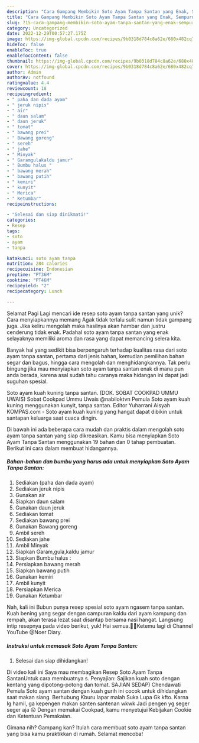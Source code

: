 ```yaml
---
description: "Cara Gampang Membikin Soto Ayam Tanpa Santan yang Enak, Sempurna"
title: "Cara Gampang Membikin Soto Ayam Tanpa Santan yang Enak, Sempurna"
slug: 715-cara-gampang-membikin-soto-ayam-tanpa-santan-yang-enak-sempurna
category: Uncategorized
date: 2022-12-29T00:57:27.175Z
image: https://img-global.cpcdn.com/recipes/9b0318d784c8a62e/680x482cq70/soto-ayam-tanpa-santan-foto-resep-utama.jpg
hideToc: false
enableToc: true
enableTocContent: false
thumbnail: https://img-global.cpcdn.com/recipes/9b0318d784c8a62e/680x482cq70/soto-ayam-tanpa-santan-foto-resep-utama.jpg
cover: https://img-global.cpcdn.com/recipes/9b0318d784c8a62e/680x482cq70/soto-ayam-tanpa-santan-foto-resep-utama.jpg
author: Admin
authorAv: notfound
ratingvalue: 4.4
reviewcount: 18
recipeingredient:
- " paha dan dada ayam"
- " jeruk nipis"
- " air"
- " daun salam"
- " daun jeruk"
- " tomat"
- " bawang prei"
- " Bawang goreng"
- " sereh"
- " jahe"
- " Minyak"
- " Garamgulakaldu jamur"
- " Bumbu halus "
- " bawang merah"
- " bawang putih"
- " kemiri"
- " kunyit"
- " Merica"
- " Ketumbar"
recipeinstructions:

- "Selesai dan siap dinikmati!"
categories:
- Resep
tags:
- soto
- ayam
- tanpa

katakunci: soto ayam tanpa 
nutrition: 284 calories
recipecuisine: Indonesian
preptime: "PT36M"
cooktime: "PT46M"
recipeyield: "2"
recipecategory: Lunch

---
```



Selamat Pagi Lagi mencari ide resep soto ayam tanpa santan yang unik? Cara menyiapkannya memang Agak tidak terlalu sulit namun tidak gampang juga. Jika keliru mengolah maka hasilnya akan hambar dan justru cenderung tidak enak. Padahal soto ayam tanpa santan yang enak selayaknya memiliki aroma dan rasa yang dapat memancing selera kita.


Banyak hal yang sedikit bisa berpengaruh terhadap kualitas rasa dari soto ayam tanpa santan, pertama dari jenis bahan, kemudian pemilihan bahan segar dan bagus, hingga cara mengolah dan menghidangkannya. Tak perlu bingung jika mau menyiapkan soto ayam tanpa santan enak di mana pun anda berada, karena asal sudah tahu caranya maka hidangan ini dapat jadi suguhan spesial.

Soto ayam kuah kuning tanpa santan. (DOK. SOBAT COOKPAD UMMU UWAIS) Sobat Cookpad Ummu Uwais @nabiloktvn Pemula Soto ayam kuah kuning menggunakan kunyit, tanpa santan. Editor Yuharrani Aisyah KOMPAS.com - Soto ayam kuah kuning yang hangat dapat dibikin untuk santapan keluarga saat cuaca dingin.


Di bawah ini ada beberapa cara mudah dan praktis dalam mengolah soto ayam tanpa santan yang siap dikreasikan. Kamu bisa menyiapkan Soto Ayam Tanpa Santan menggunakan 19 bahan dan 0 tahap pembuatan. Berikut ini cara dalam membuat hidangannya.

<!--inarticleads1-->

##### Bahan-bahan dan bumbu yang harus ada untuk menyiapkan Soto Ayam Tanpa Santan:

1. Sediakan  (paha dan dada ayam)
1. Sediakan  jeruk nipis
1. Gunakan  air
1. Siapkan  daun salam
1. Gunakan  daun jeruk
1. Sediakan  tomat
1. Sediakan  bawang prei
1. Gunakan  Bawang goreng
1. Ambil  sereh
1. Sediakan  jahe
1. Ambil  Minyak
1. Siapkan  Garam,gula,kaldu jamur
1. Siapkan  Bumbu halus :
1. Persiapkan  bawang merah
1. Siapkan  bawang putih
1. Gunakan  kemiri
1. Ambil  kunyit
1. Persiapkan  Merica
1. Gunakan  Ketumbar


Nah, kali ini Bubun punya resep spesial soto ayam ngasem tanpa santan. Kuah bening yang segar dengan campuran kaldu dari ayam kampung dan rempah, akan terasa lezat saat disantap bersama nasi hangat. Langsung intip resepnya pada video berikut, yuk! Hai semua.🙏😊Ketemu lagi di Channel YouTube @Noer Diary. 

<!--inarticleads2-->

##### Instruksi untuk memasak Soto Ayam Tanpa Santan:


1. Selesai dan siap dihidangkan!

Di video kali ini Saya mau membagikan Resep Soto Ayam Tanpa SantanUntuk cara membuatnya s. Penyajian: Sajikan kuah soto dengan kentang yang dipotong-potong dan tomat. SAJIAN SEDAP) Chendawati Pemula Soto ayam santan dengan kuah gurih ini cocok untuk dihidangkan saat makan siang. Berhubung Kburu lapar malah Suka Lupa Gk kfto. Karna lg hamil, ga kepengen makan santen santenan wkwk Jadi pengen yg seger seger aja 😝 Dengan memakai Cookpad, kamu menyetujui Kebijakan Cookie dan Ketentuan Pemakaian. 

Gimana nih? Gampang kan? Itulah cara membuat soto ayam tanpa santan yang bisa kamu praktikkan di rumah. Selamat mencoba!
